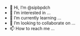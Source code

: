 - 👋 Hi, I’m @sipbpdch
- 👀 I’m interested in ...
- 🌱 I’m currently learning ...
- 💞️ I’m looking to collaborate on ...
- 📫 How to reach me ...

<!---
sipbpdch/sipbpdch is a ✨ special ✨ repository because its `README.md` (this file) appears on your GitHub profile.
You can click the Preview link to take a look at your changes.
--->
